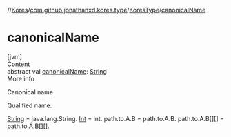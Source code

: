 //[Kores](../../index.md)/[com.github.jonathanxd.kores.type](../index.md)/[KoresType](index.md)/[canonicalName](canonical-name.md)



# canonicalName  
[jvm]  
Content  
abstract val [canonicalName](canonical-name.md): [String](https://kotlinlang.org/api/latest/jvm/stdlib/kotlin/-string/index.html)  
More info  


Canonical name



Qualified name:



[String](https://kotlinlang.org/api/latest/jvm/stdlib/kotlin/-string/index.html) = java.lang.String. [Int](https://kotlinlang.org/api/latest/jvm/stdlib/kotlin/-int/index.html) = int. path.to.A.B = path.to.A.B. path.to.A.B[][] = path.to.A.B[][].

  



